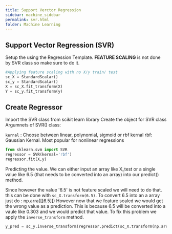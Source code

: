 ```yaml
---
title: Support Verctor Regression
sidebar: machine_sidebar
permalink: svr.html
folder: Machine Learning
---
```

<script src="https://cdnjs.cloudflare.com/ajax/libs/mathjax/2.7.0/MathJax.js?config=TeX-AMS-MML_HTMLorMML" type="text/javascript"></script>

## Support Vector Regression (SVR)

Setup the using the Regression Template.
**FEATURE SCALING** is not done by SVR class so make sure to do it.

~~~python
#Applying feature scaling with no X/y train/ test
sc_X = StandardScalar()
sc_y = StandardScalar()
X = sc_X.fit_transform(X)
Y = sc_y.fit_transform(y)
~~~

## Create Regressor

Import the SVR class from scikit learn library
Create the object for SVR class
Argumnets of SVR() class:

`kernal` : Choose between linear, polynomial, sigmoid or rbf kernal
rbf: Gaussian Kernal. Most popular for nonlinear regressions

~~~python 
from sklearn.svm import SVR
regressor = SVR(kernal='rbf')
regressor.fit(X,y)
~~~

Predicting the value. We can either input an array like X_test or a single value like 6.5 (that needs to be converted into an array) into our predict() method.

Since however the value '6.5' is not feature scaled we will need to do that. this can be done with `sc_X.transform(6.5)`.
To convert 6.5 into an a array just do : np.arra([[6.5]])
However now that we feature scaled we would get the wrong value as a prediction. This is because 6.5 will be converted into a vaule like 0.303 and we would predict that value.
To fix this problem we apply the `inverse_transform` method. 

~~~python 
y_pred = sc_y.inverse_transform(regressor.predict(sc_X.transform(np.array([[6.5]]))))
~~~
